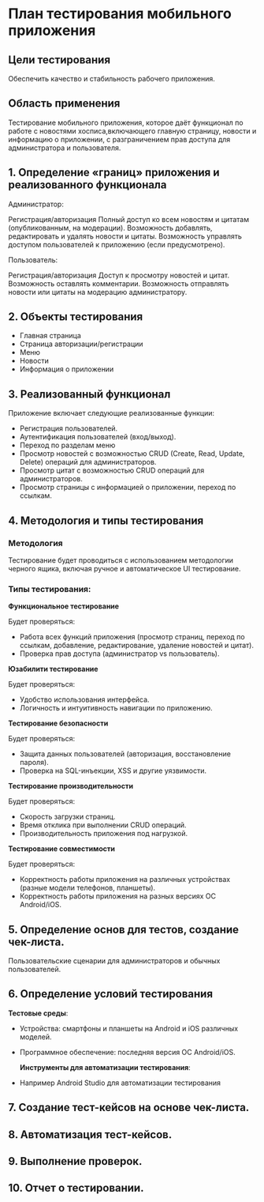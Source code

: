 # План тестирования мобильного приложения

## Цели тестирования

Обеспечить качество и стабильность рабочего приложения.

## Область применения

Тестирование мобильного приложения, которое даёт функционал по работе с новостями хосписа,включающего главную страницу, новости и информацию о приложении, с разграничением прав доступа для администратора и пользователя.

## 1. Определение «границ» приложения и реализованного функционала

Администратор:

Регистрация/авторизация
Полный доступ ко всем новостям и цитатам (опубликованным, на модерации).
Возможность добавлять, редактировать и удалять новости и цитаты.
Возможность управлять доступом пользователей к приложению (если предусмотрено).

Пользователь:

Регистрация/авторизация
Доступ к просмотру новостей и цитат.
Возможность оставлять комментарии.
Возможность отправлять новости или цитаты на модерацию администратору.

## 2. Объекты тестирования

- Главная страница
- Страница авторизации/регистрации
- Меню
- Новости
- Информация о приложении

## 3. Реализованный функционал

Приложение включает следующие реализованные функции:

- Регистрация пользователей.
- Аутентификация пользователей (вход/выход).
- Переход по разделам меню
- Просмотр новостей с возможностью CRUD (Create, Read, Update, Delete) операций для администраторов.
- Просмотр цитат с возможностью CRUD операций для администраторов.
- Просмотр страницы с информацией о приложении, переход по ссылкам.

## 4. Методология и типы тестирования

### Методология
Тестирование будет проводиться с использованием методологии черного ящика, включая ручное и автоматическое UI тестирование.

### Типы тестирования:

**Функциональное тестирование**

Будет проверяться:

- Работа всех функций приложения (просмотр страниц, переход по ссылкам, добавление, редактирование, удаление новостей и цитат).
- Проверка прав доступа (администратор vs пользователь).

**Юзабилити тестирование**

Будет проверяться:

- Удобство использования интерфейса.
- Логичность и интуитивность навигации по приложению.

**Тестирование безопасности**

Будет проверяться:

- Защита данных пользователей (авторизация, восстановление пароля).
- Проверка на SQL-инъекции, XSS и другие уязвимости.

**Тестирование производительности**

Будет проверяться:

- Скорость загрузки страниц.
- Время отклика при выполнении CRUD операций.
- Производительность приложения под нагрузкой.

**Тестирование совместимости**

Будет проверяться:

- Корректность работы приложения на различных устройствах (разные модели телефонов, планшеты).
- Корректность работы приложения на разных версиях ОС Android/iOS.

## 5. Определение основ для тестов, создание чек-листа.

Пользовательские сценарии для администраторов и обычных пользователей.

## 6. Определение условий тестирования

**Тестовые среды**:

- Устройства: смартфоны и планшеты на Android и iOS различных моделей.
- Программное обеспечение: последняя версия ОС Android/iOS.

  **Инструменты для автоматизации тестирования**:
  
- Например Android Studio для автоматизации тестирования

## 7. Создание тест-кейсов на основе чек-листа.

## 8. Автоматизация тест-кейсов.

## 9. Выполнение проверок.

## 10. Отчет о тестировании.

